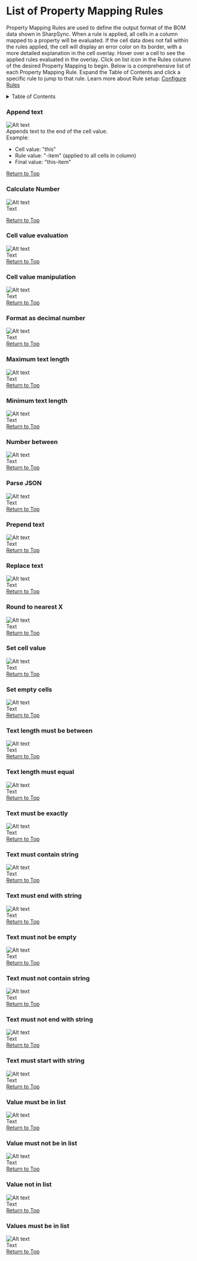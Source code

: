 # List of Property Mapping Rules
Property Mapping Rules are used to define the output format of the BOM data shown in SharpSync. When a rule is applied, all cells in a column mapped to a property will be evaluated. If the cell data does not fall within the rules applied, the cell will display an error color on its border, with a more detailed explanation in the cell overlay. Hover over a cell to see the applied rules evaluated in the overlay. Click on list icon in the Rules column of the desired Property Mapping to begin. Below is a comprehensive list of each Property Mapping Rule. Expand the Table of Contents and click a specific rule to jump to that rule. Learn more about Rule setup: [Configure Rules](propertymapping#configure-rules)  

<details>
<summary>Table of Contents</summary>

1. [Append text](#append-text)  
2. [Calculate number](#calculate-number)  
3. [Cell value evaluation](#cell-value-evaluation)  
4. [Cell value manipulation](#cell-value-manipulation)  
5. [Format as decimal number](#format-as-decimal-number)  
6. [Maximum text length](#maximum-text-length)  
7. [Minimum text length](#minimum-text-length)  
8. [Number between](#number-between)  
9. [Parse JSON](#parse-json)  
10. [Prepend text](#prepend-text)  
11. [Replace text](#replace-text)  
12. [Round to nearest X](#round-to-nearest-x)  
13. [Set cell value](#set-cell-value)  
14. [Set empty cells](#set-empty-cells)  
15. [Text length must be between](#text-length-must-be-between)  
16. [Text length must equal](#text-length-must-equal)  
17. [Text must be exactly](#text-must-be-exactly)  
18. [Text must contain string](#text-must-contain-string)  
19. [Text must end with string](#text-must-end-with-string)  
20. [Text must not be empty](#text-must-not-be-empty)  
21. [Text must not contain string](#text-must-not-contain-string)  
22. [Text must not end with string](#text-must-not-end-with-string)  
23. [Text must start with string](#text-must-start-with-string)  
24. [Value must be in list](#value-must-be-in-list)  
25. [Value must not be in list](#value-must-not-be-in-list)  
26. [Value not in list](#value-not-in-list)  
27. [Values must be in list](#values-must-be-in-list)  
</details>

### Append text
![Alt text](../images/rule_appendText.png "Append Text")  
Appends text to the end of the cell value.  
Example:  
* Cell value: "this"
* Rule value: "-item" (applied to all cells in column)
* Final value: "this-item"  

[Return to Top](#property-mapping-rules)  

### Calculate Number
![Alt text](../images/rule_calcNumber.png "Calculate Number")  
Text  

[Return to Top](#property-mapping-rules)  

### Cell value evaluation
![Alt text](../images/rule_cellValueEval.png "Cell value evaluation")  
Text  
[Return to Top](#property-mapping-rules)  

### Cell value manipulation
![Alt text](../images/rule_cellValueMani.png "Cell value manipulation")  
Text  
[Return to Top](#property-mapping-rules)  

### Format as decimal number
![Alt text](../images/rule_formatDecNum.png "Format as decimal number")  
Text  
[Return to Top](#property-mapping-rules)  

### Maximum text length
![Alt text](../images/rule_maxTextLength.png "Maximum text length")  
Text  
[Return to Top](#property-mapping-rules)  

### Minimum text length
![Alt text](../images/rule_minTextLength.png "Minimum text length")  
Text  
[Return to Top](#property-mapping-rules)  

### Number between
![Alt text](../images/rule_numberBetween.png "Number between")  
Text  
[Return to Top](#property-mapping-rules)  

### Parse JSON
![Alt text](../images/rule_parseJson.png "Parse JSON")  
Text  
[Return to Top](#property-mapping-rules)  

### Prepend text
![Alt text](../images/rule_prependText.png "Prepend text")  
Text  
[Return to Top](#property-mapping-rules)  

### Replace text
![Alt text](../images/rule_replaceText.png "Replace text")  
Text  
[Return to Top](#property-mapping-rules)  

### Round to nearest X
![Alt text](../images/rule_roundNearest.png "Round to nearest X")  
Text  
[Return to Top](#property-mapping-rules)  

### Set cell value
![Alt text](../images/rule_setCellValue.png "Set cell value")  
Text  
[Return to Top](#property-mapping-rules)  

### Set empty cells
![Alt text](../images/rule_setEmptyCells.png "Set empty cells")  
Text  
[Return to Top](#property-mapping-rules)  

### Text length must be between
![Alt text](../images/rule_textLengthBetween.png "Text length must be between")  
Text  
[Return to Top](#property-mapping-rules)  

### Text length must equal
![Alt text](../images/rule_textLengthEquals.png "Text length must equal")  
Text  
[Return to Top](#property-mapping-rules)  

### Text must be exactly
![Alt text](../images/rule_textExactMatch.png "Text must be exactly")  
Text  
[Return to Top](#property-mapping-rules)  

### Text must contain string
![Alt text](../images/rule_textContains.png "Text must contain string")  
Text  
[Return to Top](#property-mapping-rules)  

### Text must end with string
![Alt text](../images/rule_textEndWith.png "Text must end with string")  
Text  
[Return to Top](#property-mapping-rules)  

### Text must not be empty
![Alt text](../images/rule_textNotEmpty.png "Text must not be empty")  
Text  
[Return to Top](#property-mapping-rules)  

### Text must not contain string
![Alt text](../images/rule_textNotContains.png "Text must not contain string")  
Text  
[Return to Top](#property-mapping-rules)  

### Text must not end with string
![Alt text](../images/rule_textNotEndWith.png "Text must not end with string")  
Text  
[Return to Top](#property-mapping-rules)  

### Text must start with string
![Alt text](../images/rule_textStartWith.png "Text must start with string")  
Text  
[Return to Top](#property-mapping-rules)  

### Value must be in list
![Alt text](../images/rule_valueMustBeInList.png "Value must be in list")  
Text  
[Return to Top](#property-mapping-rules)  

### Value must not be in list
![Alt text](../images/rule_valueMustNotBeInList.png "Value must not be in list")  
Text  
[Return to Top](#property-mapping-rules)  

### Value not in list
![Alt text](../images/rule_valueNotInList.png "Value not in list")  
Text  
[Return to Top](#property-mapping-rules)  

### Values must be in list
![Alt text](../images/rule_valuesMustBeInList.png "Values must be in list")  
Text  
[Return to Top](#property-mapping-rules)  
